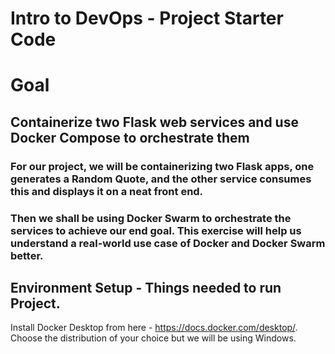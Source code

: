 # Intro to DevOps - Project Starter Code

# Goal
## Containerize two Flask web services and use Docker Compose to orchestrate them
### For our project, we will be containerizing two Flask apps, one generates a Random Quote, and the other service consumes this and displays it on a neat front end.
### Then we shall be using Docker Swarm to orchestrate the services to achieve our end goal. This exercise will help us understand a real-world use case of Docker and Docker Swarm better.


## Environment Setup - Things needed to run Project.

Install Docker Desktop from here  - https://docs.docker.com/desktop/. 
Choose the distribution of your choice but we will be using Windows.

